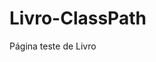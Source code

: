 # Livro-ClassPath
Página teste de Livro


<?xml version="1.0" encoding="UTF-8"?>
<classpath>
	<classpathentry kind="con" path="org.eclipse.jdt.launching.JRE_CONTAINER/org.eclipse.jdt.internal.debug.ui.launcher.StandardVMType/JavaSE-17"/>
	<classpathentry kind="src" path="src/main/java"/>
	<classpathentry kind="con" path="org.eclipse.jst.server.core.container/org.eclipse.jst.server.tomcat.runtimeTarget/Apache Tomcat v10.0">
		<attributes>
			<attribute name="owner.project.facets" value="jst.web"/>
		</attributes>
	</classpathentry>
	<classpathentry kind="con" path="org.eclipse.jst.j2ee.internal.web.container"/>
	<classpathentry kind="con" path="org.eclipse.jst.j2ee.internal.module.container"/>
	<classpathentry kind="output" path="build/classes"/>
</classpath>

